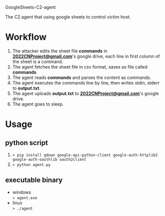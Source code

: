 GoogleSheets-C2-agent

The C2 agent that using google sheets to control victim host.

# Workflow
1. The attacker edits the sheet file **commands** in **2022CNProject@gmail.com**'s google drive, each line in first column of the sheet is a command.
2. The agent fetches the sheet file in csv format, saves as file called **commands**
3. The agent reads **commands** and parses the content as commands.
4. The agent executes the commands line by line, then writes stdin, stderr to **output.txt**.
5. The agent uploads **output.txt** to **2022CNProject@gmail.com**'s google drive.
6. The agent goes to sleep.

# Usage
## python script
1. `> pip install gdown google-api-python-client google-auth-httplib2 google-auth-oauthlib oauth2client`
2. `> python agent.py`

## executable binary
- windows<br>
`> agent.exe`
- linux<br>
`> ./agent`
